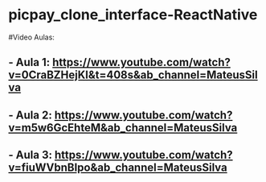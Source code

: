 # picpay_clone_interface-ReactNative
 
#Video Aulas:
## - Aula 1: https://www.youtube.com/watch?v=0CraBZHejKI&t=408s&ab_channel=MateusSilva
## - Aula 2: https://www.youtube.com/watch?v=m5w6GcEhteM&ab_channel=MateusSilva
## - Aula 3: https://www.youtube.com/watch?v=fiuWVbnBIpo&ab_channel=MateusSilva
